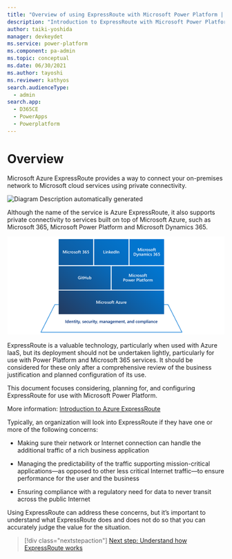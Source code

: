 ```yaml
---
title: "Overview of using ExpressRoute with Microsoft Power Platform | MicrosoftDocs"
description: "Introduction to ExpressRoute with Microsoft Power Platform"
author: taiki-yoshida
manager: devkeydet
ms.service: power-platform
ms.component: pa-admin
ms.topic: conceptual
ms.date: 06/30/2021
ms.author: tayoshi
ms.reviewer: kathyos
search.audienceType: 
  - admin
search.app: 
  - D365CE
  - PowerApps
  - Powerplatform
---
```


# Overview

Microsoft Azure ExpressRoute provides a way to connect your on-premises network
to Microsoft cloud services using private connectivity.

![Diagram Description automatically generated](media/f87c46e631424925243a15528db489e6.png)

Although the name of the service is Azure ExpressRoute, it also supports private
connectivity to services built on top of Microsoft Azure, such as Microsoft 365,
Microsoft Power Platform and Microsoft Dynamics 365.

![Diagram of the entire Microsoft technology. The foundation layer consists of Identity, security, management and compliance. Microsoft Azure is on top of that foundation. GitHub and Microsoft Power Platform is built on top of Microsoft Azure, and Microsoft 365, LinkedIn and Microsoft Dynamics 365 at the top layer.](media/powerplatform-overview.png)

ExpressRoute is a valuable technology, particularly when used with Azure IaaS,
but its deployment should not be undertaken lightly, particularly for use with
Power Platform and Microsoft 365 services. It should be considered for these
only after a comprehensive review of the business justification and planned
configuration of its use.

This document focuses considering, planning for, and configuring ExpressRoute
for use with Microsoft Power Platform.

More information: [Introduction to Azure
ExpressRoute](https://docs.microsoft.com/azure/expressroute/expressroute-introduction)

Typically, an organization will look into ExpressRoute if they have one or more
of the following concerns:

-   Making sure their network or Internet connection can handle the additional
    traffic of a rich business application

-   Managing the predictability of the traffic supporting mission-critical
    applications—as opposed to other less critical Internet traffic—to ensure
    performance for the user and the business

-   Ensuring compliance with a regulatory need for data to never transit across
    the public Internet

Using ExpressRoute can address these concerns, but it’s important to understand
what ExpressRoute does and does not do so that you can accurately judge the
value for the situation.

> [!div class="nextstepaction"]
> [Next step: Understand how ExpressRoute works](how-expressroute-works.md)
